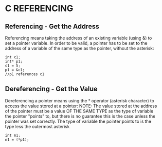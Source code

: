 # C REFERENCING

## Referencing - Get the Address
Referencing means taking the address of an existing variable (using &) to set a
pointer variable. In order to be valid, a pointer has to be set to the address
of a variable of the same type as the pointer, without the asterisk:

```
int c1;
int* p1;
c1 = 5;
p1 = &c1;
//p1 references c1
```

## Dereferencing - Get the Value
Dereferencing a pointer means using the * operator (asterisk character) to
access the value stored at a pointer: NOTE: The value stored at the address of
the pointer must be a value OF THE SAME TYPE as the type of variable the pointer
"points" to, but there is no guarantee this is the case unless the pointer was
set correctly. The type of variable the pointer points to is the type less the
outermost asterisk

```
int n1;
n1 = (*p1);
```
